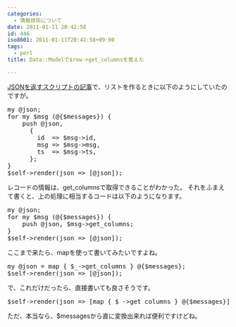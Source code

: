 ```yaml
---
categories:
  - 情報技術について
date: 2011-01-11 20:42:58
id: 446
iso8601: 2011-01-11T20:42:58+09:00
tags:
  - perl
title: Data::Modelで$row->get_columnsを覚えた

---
```


<p><a href="http://weblog.nqou.net/archives/20110110014314.html" target="_blank">JSONを返すスクリプトの記事</a>で、リストを作るときに以下のようにしていたのですが。</p>

<pre class="lang:perl">
my @json;
for my $msg (@{$messages}) {
    push @json,
      {
        id  => $msg->id,
        msg => $msg->msg,
        ts  => $msg->ts,
      };
}
$self->render(json => [@json]);
</pre>

<p>レコードの情報は、get_columnsで取得できることがわかった。
それをふまえて書くと、上の処理に相当するコードは以下のようになります。</p>

<pre class="lang:perl">
my @json;
for my $msg (@{$messages}) {
    push @json, $msg->get_columns;
}
$self->render(json => [@json]);
</pre>

<p>ここまで来たら、mapを使って書いてみたいですよね。</p>

<pre class="lang:perl">
my @json = map { $_->get_columns } @{$messages};
$self->render(json => [@json]);
</pre>

<p>で、これだけだったら、直接書いても良さそうです。</p>

<pre class="lang:perl">
$self->render(json => [map { $_->get_columns } @{$messages}]);
</pre>

<p>ただ、本当なら、&#36;messagesから直に変換出来れば便利ですけどね。</p>
    	